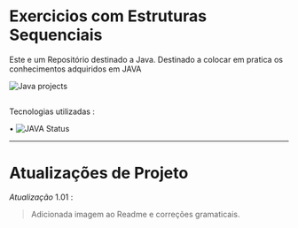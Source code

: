 # Exercicios com Estruturas Sequenciais


Este e um Repositório  destinado a Java. Destinado a colocar em pratica os conhecimentos adquiridos em JAVA

![Java projects](https://user-images.githubusercontent.com/71226047/179369878-c5ff6cab-94dc-4d45-8d51-949759c1bc90.png)

##
Tecnologias utilizadas :


• 	   ![JAVA Status](https://img.shields.io/badge/Java-ED8B00?style=for-the-badge&logo=java&logoColor=white)

______________________________________________________________________________________________________________________________________________________________
# Atualizações de Projeto

*Atualização* 1.01 :
> Adicionada imagem ao Readme e correções gramaticais.
